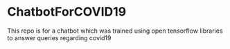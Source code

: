 # ChatbotForCOVID19
This repo is for a chatbot which was trained using open tensorflow libraries to answer queries regarding covid19
